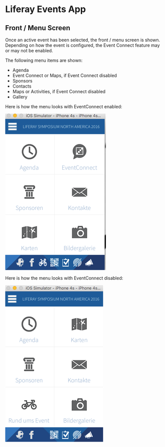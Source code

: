 # Liferay Events App

## Front / Menu Screen

Once an active event has been selected, the front / menu screen is shown. Depending on how the event is configured, the Event Connect feature may or may not be enabled. 

The following menu items are shown: 

- Agenda
- Event Connect or Maps, if Event Connect disabled
- Sponsors
- Contacts
- Maps or Activities, if Event Connect disabled
- Gallery

Here is how the menu looks with EventConnect enabled:

<div class="standard-padding-vertical text-center">
    <img src="eventsapp_menu_eventconnect.png">
</div>

Here is how the menu looks with EventConnect disabled:

<div class="standard-padding-vertical text-center">
    <img src="eventsapp_menu_noeventconnect.png">
</div>
